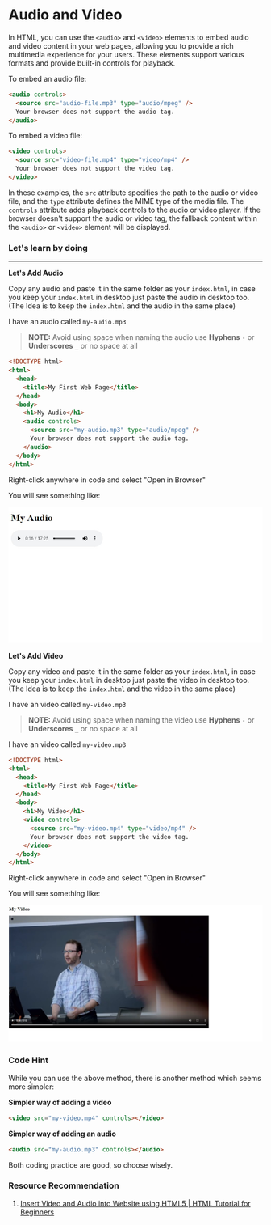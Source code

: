 # Audio and Video

In HTML, you can use the `<audio>` and `<video>` elements to embed audio and video content in your web pages, allowing you to provide a rich multimedia experience for your users. These elements support various formats and provide built-in controls for playback.

To embed an audio file:

```html
<audio controls>
  <source src="audio-file.mp3" type="audio/mpeg" />
  Your browser does not support the audio tag.
</audio>
```

To embed a video file:

```html
<video controls>
  <source src="video-file.mp4" type="video/mp4" />
  Your browser does not support the video tag.
</video>
```

In these examples, the `src` attribute specifies the path to the audio or video file, and the `type` attribute defines the MIME type of the media file. The `controls` attribute adds playback controls to the audio or video player. If the browser doesn't support the audio or video tag, the fallback content within the `<audio>` or `<video>` element will be displayed.

### **Let's learn by doing**

---

**Let's Add Audio**

Copy any audio and paste it in the same folder as your `index.html`, in case you keep your `index.html` in desktop just paste the audio in desktop too. (The Idea is to keep the `index.html` and the audio in the same place)

I have an audio called `my-audio.mp3`

> **NOTE:** Avoid using space when naming the audio use **Hyphens** `-` or **Underscores** `_` or no space at all

```html
<!DOCTYPE html>
<html>
  <head>
    <title>My First Web Page</title>
  </head>
  <body>
    <h1>My Audio</h1>
    <audio controls>
      <source src="my-audio.mp3" type="audio/mpeg" />
      Your browser does not support the audio tag.
    </audio>
  </body>
</html>
```

Right-click anywhere in code and select "Open in Browser"

You will see something like:

![Code Preview](../../assets/images/audio-video-code-preview.jpg)

**Let's Add Video**

Copy any video and paste it in the same folder as your `index.html`, in case you keep your `index.html` in desktop just paste the video in desktop too. (The Idea is to keep the `index.html` and the video in the same place)

I have an video called `my-video.mp3`

> **NOTE:** Avoid using space when naming the video use **Hyphens** `-` or **Underscores** `_` or no space at all

I have an video called `my-video.mp3`

```html
<!DOCTYPE html>
<html>
  <head>
    <title>My First Web Page</title>
  </head>
  <body>
    <h1>My Video</h1>
    <video controls>
      <source src="my-video.mp4" type="video/mp4" />
      Your browser does not support the video tag.
    </video>
  </body>
</html>
```

Right-click anywhere in code and select "Open in Browser"

You will see something like:

![Code Preview](../../assets/images/audio-video-code-preview-2.jpg)

### Code Hint

While you can use the above method, there is another method which seems more simpler:

**Simpler way of adding a video**

```html
<video src="my-video.mp4" controls></video>
```

**Simpler way of adding an audio**

```html
<audio src="my-audio.mp3" controls></audio>
```

Both coding practice are good, so choose wisely.

### Resource Recommendation

1. <a href="https://youtu.be/zE0ptSTAPmU" target="_blank">Insert Video and Audio into Website using HTML5 | HTML Tutorial for Beginners
   </a>
